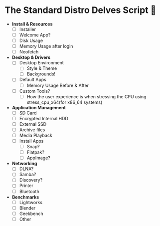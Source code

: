 # The Standard Distro Delves Script 📜

- **Install & Resources**
  - [ ] Installer
  - [ ] Welcome App?
  - [ ] Disk Usage
  - [ ] Memory Usage after login
  - [ ] Neofetch
- **Desktop & Drivers**
  - [ ] Desktop Environment
    - [ ] Style & Theme
    - [ ] Backgrounds!
  - [ ] Default Apps
    - [ ] Memory Usage Before & After
  - [ ] Custom Tools?
    - [ ] How the user experience is when stressing the CPU using stress_cpu_x64(for x86_64 systems)
- **Application Management**
  - [ ] SD Card
  - [ ] Encrypted Internal HDD
  - [ ] External SSD
  - [ ] Archive files
  - [ ] Media Playback
  - [ ] Install Apps
    - [ ] Snap?
    - [ ] Flatpak?
    - [ ] AppImage?
- **Networking**
  - [ ] DLNA?
  - [ ] Samba?
  - [ ] Discovery?
  - [ ] Printer
  - [ ] Bluetooth
- **Benchmarks**
  - [ ] Lightworks
  - [ ] Blender
  - [ ] Geekbench
  - [ ] Other

